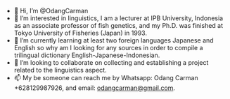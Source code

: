- 👋 Hi, I’m @OdangCarman
- 👀 I’m interested in linguistics, I am a lecturer at IPB University, Indonesia as an associate professor of fish genetics, and my Ph.D. was finished at Tokyo University of Fisheries (Japan) in 1993.
- 🌱 I’m currently learning at least two foreign languages Japanese and English so why am I looking for any sources in order to compile a trilingual dictionary English-Japanese-Indonesian.
- 💞️ I’m looking to collaborate on collecting and establishing  a project related to the linguistics aspect.
- 📫 My be someone can reach me by Whatsapp: Odang Carman +628129987926, and email: odangcarman@gmail.com.

<!---
OdangCarman/OdangCarman is a ✨ special ✨ repository because its `README.md` (this file) appears on your GitHub profile.
You can click the Preview link to take a look at your changes.
--->
